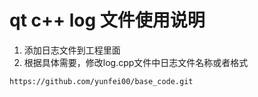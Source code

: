 # qt c++ log 文件使用说明
1. 添加日志文件到工程里面
2. 根据具体需要，修改log.cpp文件中日志文件名称或者格式
```
https://github.com/yunfei00/base_code.git
```
<!--stackedit_data:
eyJoaXN0b3J5IjpbLTIwMDk4ODU1ODZdfQ==
-->